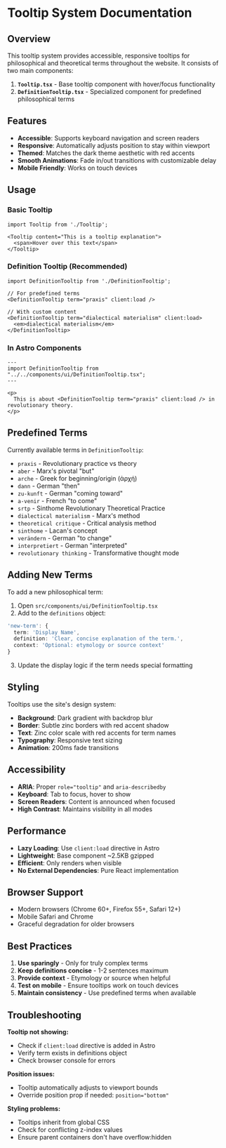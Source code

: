 # Tooltip System Documentation

## Overview

This tooltip system provides accessible, responsive tooltips for philosophical and theoretical terms throughout the website. It consists of two main components:

1. **`Tooltip.tsx`** - Base tooltip component with hover/focus functionality
2. **`DefinitionTooltip.tsx`** - Specialized component for predefined philosophical terms

## Features

- **Accessible**: Supports keyboard navigation and screen readers
- **Responsive**: Automatically adjusts position to stay within viewport
- **Themed**: Matches the dark theme aesthetic with red accents
- **Smooth Animations**: Fade in/out transitions with customizable delay
- **Mobile Friendly**: Works on touch devices

## Usage

### Basic Tooltip

```tsx
import Tooltip from './Tooltip';

<Tooltip content="This is a tooltip explanation">
  <span>Hover over this text</span>
</Tooltip>
```

### Definition Tooltip (Recommended)

```tsx
import DefinitionTooltip from './DefinitionTooltip';

// For predefined terms
<DefinitionTooltip term="praxis" client:load />

// With custom content
<DefinitionTooltip term="dialectical materialism" client:load>
  <em>dialectical materialism</em>
</DefinitionTooltip>
```

### In Astro Components

```astro
---
import DefinitionTooltip from "../../components/ui/DefinitionTooltip.tsx";
---

<p>
  This is about <DefinitionTooltip term="praxis" client:load /> in revolutionary theory.
</p>
```

## Predefined Terms

Currently available terms in `DefinitionTooltip`:

- `praxis` - Revolutionary practice vs theory
- `aber` - Marx's pivotal "but"
- `arche` - Greek for beginning/origin (ἀρχή)
- `dann` - German "then"
- `zu-kunft` - German "coming toward"
- `a-venir` - French "to come"
- `srtp` - Sinthome Revolutionary Theoretical Practice
- `dialectical materialism` - Marx's method
- `theoretical critique` - Critical analysis method
- `sinthome` - Lacan's concept
- `verändern` - German "to change"
- `interpretiert` - German "interpreted"
- `revolutionary thinking` - Transformative thought mode

## Adding New Terms

To add a new philosophical term:

1. Open `src/components/ui/DefinitionTooltip.tsx`
2. Add to the `definitions` object:

```typescript
'new-term': {
  term: 'Display Name',
  definition: 'Clear, concise explanation of the term.',
  context: 'Optional: etymology or source context'
}
```

3. Update the display logic if the term needs special formatting

## Styling

Tooltips use the site's design system:

- **Background**: Dark gradient with backdrop blur
- **Border**: Subtle zinc borders with red accent shadow
- **Text**: Zinc color scale with red accents for term names
- **Typography**: Responsive text sizing
- **Animation**: 200ms fade transitions

## Accessibility

- **ARIA**: Proper `role="tooltip"` and `aria-describedby`
- **Keyboard**: Tab to focus, hover to show
- **Screen Readers**: Content is announced when focused
- **High Contrast**: Maintains visibility in all modes

## Performance

- **Lazy Loading**: Use `client:load` directive in Astro
- **Lightweight**: Base component ~2.5KB gzipped
- **Efficient**: Only renders when visible
- **No External Dependencies**: Pure React implementation

## Browser Support

- Modern browsers (Chrome 60+, Firefox 55+, Safari 12+)
- Mobile Safari and Chrome
- Graceful degradation for older browsers

## Best Practices

1. **Use sparingly** - Only for truly complex terms
2. **Keep definitions concise** - 1-2 sentences maximum
3. **Provide context** - Etymology or source when helpful
4. **Test on mobile** - Ensure tooltips work on touch devices
5. **Maintain consistency** - Use predefined terms when available

## Troubleshooting

**Tooltip not showing:**
- Check if `client:load` directive is added in Astro
- Verify term exists in definitions object
- Check browser console for errors

**Position issues:**
- Tooltip automatically adjusts to viewport bounds
- Override position prop if needed: `position="bottom"`

**Styling problems:**
- Tooltips inherit from global CSS
- Check for conflicting z-index values
- Ensure parent containers don't have overflow:hidden